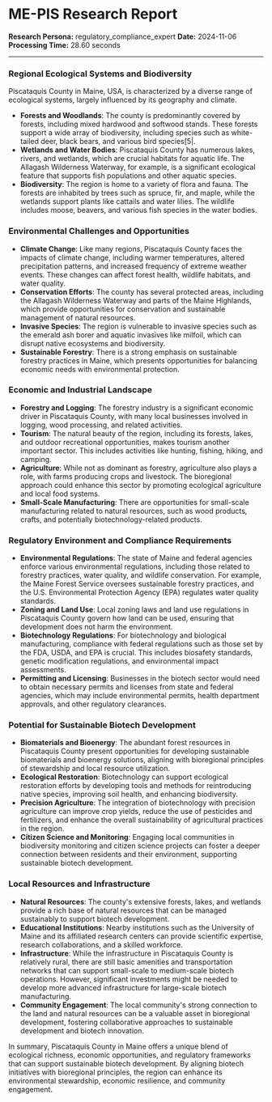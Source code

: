 # ME-PIS Research Report

**Research Persona:** regulatory_compliance_expert
**Date:** 2024-11-06
**Processing Time:** 28.60 seconds

---

### Regional Ecological Systems and Biodiversity

Piscataquis County in Maine, USA, is characterized by a diverse range of ecological systems, largely influenced by its geography and climate.

- **Forests and Woodlands**: The county is predominantly covered by forests, including mixed hardwood and softwood stands. These forests support a wide array of biodiversity, including species such as white-tailed deer, black bears, and various bird species[5|.
- **Wetlands and Water Bodies**: Piscataquis County has numerous lakes, rivers, and wetlands, which are crucial habitats for aquatic life. The Allagash Wilderness Waterway, for example, is a significant ecological feature that supports fish populations and other aquatic species.
- **Biodiversity**: The region is home to a variety of flora and fauna. The forests are inhabited by trees such as spruce, fir, and maple, while the wetlands support plants like cattails and water lilies. The wildlife includes moose, beavers, and various fish species in the water bodies.

### Environmental Challenges and Opportunities

- **Climate Change**: Like many regions, Piscataquis County faces the impacts of climate change, including warmer temperatures, altered precipitation patterns, and increased frequency of extreme weather events. These changes can affect forest health, wildlife habitats, and water quality.
- **Conservation Efforts**: The county has several protected areas, including the Allagash Wilderness Waterway and parts of the Maine Highlands, which provide opportunities for conservation and sustainable management of natural resources.
- **Invasive Species**: The region is vulnerable to invasive species such as the emerald ash borer and aquatic invasives like milfoil, which can disrupt native ecosystems and biodiversity.
- **Sustainable Forestry**: There is a strong emphasis on sustainable forestry practices in Maine, which presents opportunities for balancing economic needs with environmental protection.

### Economic and Industrial Landscape

- **Forestry and Logging**: The forestry industry is a significant economic driver in Piscataquis County, with many local businesses involved in logging, wood processing, and related activities.
- **Tourism**: The natural beauty of the region, including its forests, lakes, and outdoor recreational opportunities, makes tourism another important sector. This includes activities like hunting, fishing, hiking, and camping.
- **Agriculture**: While not as dominant as forestry, agriculture also plays a role, with farms producing crops and livestock. The bioregional approach could enhance this sector by promoting ecological agriculture and local food systems.
- **Small-Scale Manufacturing**: There are opportunities for small-scale manufacturing related to natural resources, such as wood products, crafts, and potentially biotechnology-related products.

### Regulatory Environment and Compliance Requirements

- **Environmental Regulations**: The state of Maine and federal agencies enforce various environmental regulations, including those related to forestry practices, water quality, and wildlife conservation. For example, the Maine Forest Service oversees sustainable forestry practices, and the U.S. Environmental Protection Agency (EPA) regulates water quality standards.
- **Zoning and Land Use**: Local zoning laws and land use regulations in Piscataquis County govern how land can be used, ensuring that development does not harm the environment.
- **Biotechnology Regulations**: For biotechnology and biological manufacturing, compliance with federal regulations such as those set by the FDA, USDA, and EPA is crucial. This includes biosafety standards, genetic modification regulations, and environmental impact assessments.
- **Permitting and Licensing**: Businesses in the biotech sector would need to obtain necessary permits and licenses from state and federal agencies, which may include environmental permits, health department approvals, and other regulatory clearances.

### Potential for Sustainable Biotech Development

- **Biomaterials and Bioenergy**: The abundant forest resources in Piscataquis County present opportunities for developing sustainable biomaterials and bioenergy solutions, aligning with bioregional principles of stewardship and local resource utilization.
- **Ecological Restoration**: Biotechnology can support ecological restoration efforts by developing tools and methods for reintroducing native species, improving soil health, and enhancing biodiversity.
- **Precision Agriculture**: The integration of biotechnology with precision agriculture can improve crop yields, reduce the use of pesticides and fertilizers, and enhance the overall sustainability of agricultural practices in the region.
- **Citizen Science and Monitoring**: Engaging local communities in biodiversity monitoring and citizen science projects can foster a deeper connection between residents and their environment, supporting sustainable biotech development.

### Local Resources and Infrastructure

- **Natural Resources**: The county's extensive forests, lakes, and wetlands provide a rich base of natural resources that can be managed sustainably to support biotech development.
- **Educational Institutions**: Nearby institutions such as the University of Maine and its affiliated research centers can provide scientific expertise, research collaborations, and a skilled workforce.
- **Infrastructure**: While the infrastructure in Piscataquis County is relatively rural, there are still basic amenities and transportation networks that can support small-scale to medium-scale biotech operations. However, significant investments might be needed to develop more advanced infrastructure for large-scale biotech manufacturing.
- **Community Engagement**: The local community's strong connection to the land and natural resources can be a valuable asset in bioregional development, fostering collaborative approaches to sustainable development and biotech innovation.

In summary, Piscataquis County in Maine offers a unique blend of ecological richness, economic opportunities, and regulatory frameworks that can support sustainable biotech development. By aligning biotech initiatives with bioregional principles, the region can enhance its environmental stewardship, economic resilience, and community engagement.